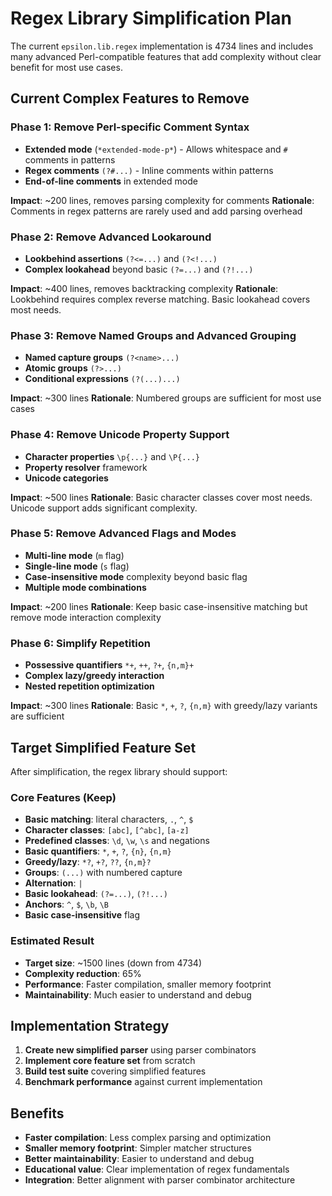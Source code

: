 # Regex Library Simplification Plan

The current `epsilon.lib.regex` implementation is 4734 lines and includes many advanced Perl-compatible features that add complexity without clear benefit for most use cases.

## Current Complex Features to Remove

### Phase 1: Remove Perl-specific Comment Syntax
- **Extended mode** (`*extended-mode-p*`) - Allows whitespace and `#` comments in patterns
- **Regex comments** `(?#...)` - Inline comments within patterns  
- **End-of-line comments** in extended mode

**Impact**: ~200 lines, removes parsing complexity for comments
**Rationale**: Comments in regex patterns are rarely used and add parsing overhead

### Phase 2: Remove Advanced Lookaround
- **Lookbehind assertions** `(?<=...)` and `(?<!...)`
- **Complex lookahead** beyond basic `(?=...)` and `(?!...)`

**Impact**: ~400 lines, removes backtracking complexity
**Rationale**: Lookbehind requires complex reverse matching. Basic lookahead covers most needs.

### Phase 3: Remove Named Groups and Advanced Grouping
- **Named capture groups** `(?<name>...)`
- **Atomic groups** `(?>...)` 
- **Conditional expressions** `(?(...)...)`

**Impact**: ~300 lines
**Rationale**: Numbered groups are sufficient for most use cases

### Phase 4: Remove Unicode Property Support
- **Character properties** `\p{...}` and `\P{...}`
- **Property resolver** framework
- **Unicode categories**

**Impact**: ~500 lines
**Rationale**: Basic character classes cover most needs. Unicode support adds significant complexity.

### Phase 5: Remove Advanced Flags and Modes
- **Multi-line mode** (`m` flag)
- **Single-line mode** (`s` flag) 
- **Case-insensitive mode** complexity beyond basic flag
- **Multiple mode combinations**

**Impact**: ~200 lines
**Rationale**: Keep basic case-insensitive matching but remove mode interaction complexity

### Phase 6: Simplify Repetition
- **Possessive quantifiers** `*+`, `++`, `?+`, `{n,m}+`
- **Complex lazy/greedy interaction**
- **Nested repetition optimization**

**Impact**: ~300 lines
**Rationale**: Basic `*`, `+`, `?`, `{n,m}` with greedy/lazy variants are sufficient

## Target Simplified Feature Set

After simplification, the regex library should support:

### Core Features (Keep)
- **Basic matching**: literal characters, `.`, `^`, `$`
- **Character classes**: `[abc]`, `[^abc]`, `[a-z]`
- **Predefined classes**: `\d`, `\w`, `\s` and negations
- **Basic quantifiers**: `*`, `+`, `?`, `{n}`, `{n,m}`
- **Greedy/lazy**: `*?`, `+?`, `??`, `{n,m}?`
- **Groups**: `(...)` with numbered capture
- **Alternation**: `|`
- **Basic lookahead**: `(?=...)`, `(?!...)`
- **Anchors**: `^`, `$`, `\b`, `\B`
- **Basic case-insensitive** flag

### Estimated Result
- **Target size**: ~1500 lines (down from 4734)
- **Complexity reduction**: 65%
- **Performance**: Faster compilation, smaller memory footprint
- **Maintainability**: Much easier to understand and debug

## Implementation Strategy

1. **Create new simplified parser** using parser combinators
2. **Implement core feature set** from scratch 
3. **Build test suite** covering simplified features
4. **Benchmark performance** against current implementation

## Benefits

- **Faster compilation**: Less complex parsing and optimization
- **Smaller memory footprint**: Simpler matcher structures
- **Better maintainability**: Easier to understand and debug
- **Educational value**: Clear implementation of regex fundamentals
- **Integration**: Better alignment with parser combinator architecture